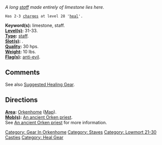 *A long [staff](:Category:_Staves "wikilink") made entirely of limestone
lies here.*

`Has 2-3 `[`charges`](Staff_Values "wikilink")` at level 28 '`[`heal`](Heal_(spell) "wikilink")`'.`

**Keyword(s):** limestone, staff.  
**[Level(s)](Object_Level "wikilink"):** 31-33.  
**[Type](:Category:_Object_Types "wikilink"):**
[staff](:Category:_Staves "wikilink").  
**[Slot(s)](Object_Slots "wikilink"):** <held>.  
**[Quality](Object_Quality "wikilink"):** 30 hps.  
**[Weight](Object_Weight "wikilink"):** 10 lbs.  
**[Flag(s)](:Category:_Object_Flags "wikilink"):**
[anti-evil](Anti-Evil_Flag "wikilink").  

## Comments

See also [Suggested Healing
Gear](Suggested_Spellcasting_Gear_#Suggested_Healing_Gear "wikilink").

## Directions

**[Area](:Category:_Areas "wikilink"):**
[Orkenhome](:Category:_Orkenhome "wikilink")
([Map](Orkenhome_Map "wikilink")).  
**[Mob(s)](:Category:_Mobs "wikilink"):** [An ancient Orken
priest](Ancient_Orken_Priest "wikilink").  
See [An ancient Orken priest](Ancient_Orken_Priest "wikilink") for more
information.  

[Category: Gear In Orkenhome](Category:_Gear_In_Orkenhome "wikilink")
[Category: Staves](Category:_Staves "wikilink") [Category: Lowmort 21-30
Casties](Category:_Lowmort_21-30_Casties "wikilink") [Category: Heal
Gear](Category:_Heal_Gear "wikilink")
